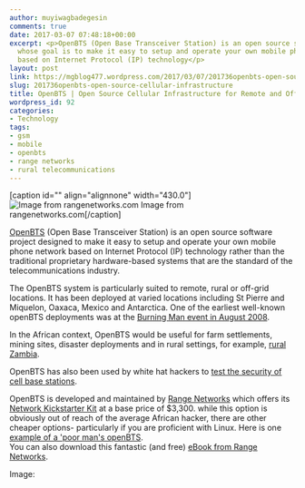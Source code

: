 ```yaml
---
author: muyiwagbadegesin
comments: true
date: 2017-03-07 07:48:18+00:00
excerpt: <p>OpenBTS (Open Base Transceiver Station) is an open source software project
  whose goal is to make it easy to setup and operate your own mobile phone network
  based on Internet Protocol (IP) technology</p>
layout: post
link: https://mgblog477.wordpress.com/2017/03/07/201736openbts-open-source-cellular-infrastructure/
slug: 201736openbts-open-source-cellular-infrastructure
title: OpenBTS | Open Source Cellular Infrastructure for Remote and Off-Grid Locations
wordpress_id: 92
categories:
- Technology
tags:
- gsm
- mobile
- openbts
- range networks
- rural telecommunications
---
```


[caption id="" align="alignnone" width="430.0"]![Image from rangenetworks.com](https://mgblog477.files.wordpress.com/2017/03/5c8a2-rangenetworks_kickstarterrangenetworks_kickstarter.jpg) Image from rangenetworks.com[/caption] 
  



[OpenBTS](http://openbts.org/) (Open Base Transceiver Station) is an open source software project designed to make it easy to setup and operate your own mobile phone network based on Internet Protocol (IP) technology rather than the traditional proprietary hardware-based systems that are the standard of the telecommunications industry.




The OpenBTS system is particularly suited to remote, rural or off-grid locations. It has been deployed at varied locations including St Pierre and Miquelon, Oaxaca, Mexico and Antarctica.  One of the earliest well-known openBTS deployments was at the [Burning Man event in August 2008](http://openbts.sourceforge.net/FieldTest/).




In the African context, OpenBTS would be useful for farm settlements, mining sites, disaster deployments and in rural settings, for example, [rural Zambia](http://www.academia.edu/2122498/Open_BTS_a_GSM_experiment_in_rural_Zambia).




OpenBTS has also been used by white hat hackers to [test the security of cell base stations](https://arstechnica.com/security/2012/07/ninja-tel-hacker-phone-network/).




OpenBTS is developed and maintained by [Range Networks](https://rangenetworks.com/) which 
offers its [Network Kickstarter Kit](https://rangenetworks.com/get-started/) at a base price of $3,300. while this option is obviously out of reach of the average African hacker, there are other cheaper options- particularly if you are proficient with Linux.  Here is one [example of a 'poor man's openBTS](http://linux.net.pk/blog/poor-mans-gsm-bts-nuands-bladerf-openbts-5-setup-instructions/).  
You can also download this fantastic (and free) [eBook from Range Networks](http://openbts.org/site/wp-content/uploads/ebook/Getting_Started_with_OpenBTS_Range_Networks.pdf). 




Image:
